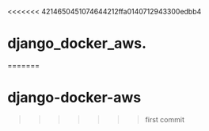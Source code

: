 <<<<<<< 4214650451074644212ffa0140712943300edbb4
# django_docker_aws.
=======
# django-docker-aws
>>>>>>> first commit
